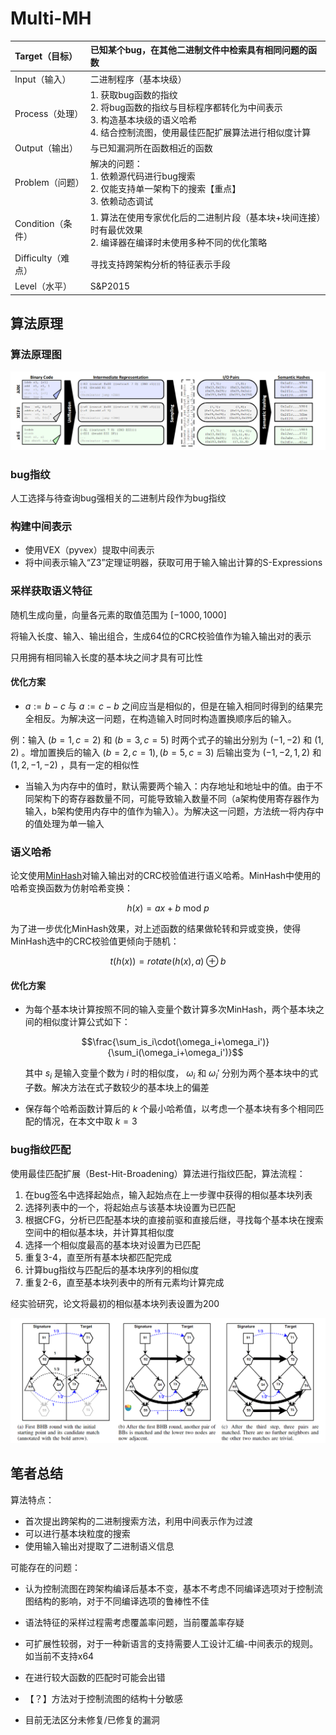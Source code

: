# Multi-MH

| Target（目标）     | 已知某个bug，在其他二进制文件中检索具有相同问题的函数        |
| :----------------- | :----------------------------------------------------------- |
| Input（输入）      | 二进制程序（基本块级）                                       |
| Process（处理）    | 1. 获取bug函数的指纹<br />2. 将bug函数的指纹与目标程序都转化为中间表示<br />3. 构造基本块级的语义哈希<br />4. 结合控制流图，使用最佳匹配扩展算法进行相似度计算 |
| Output（输出）     | 与已知漏洞所在函数相近的函数                                 |
| Problem（问题）    | 解决的问题：<br />1. 依赖源代码进行bug搜索<br />2. 仅能支持单一架构下的搜索【重点】<br />3. 依赖动态调试 |
| Condition（条件）  | 1. 算法在使用专家优化后的二进制片段（基本块+块间连接）时有最优效果<br />2. 编译器在编译时未使用多种不同的优化策略 |
| Difficulty（难点） | 寻找支持跨架构分析的特征表示手段                             |
| Level（水平）      | S&P2015                                                      |

## 算法原理

### 算法原理图

![image-20221019220132563](./image/Multi-MH/image-20221019220132563.png)

### bug指纹

人工选择与待查询bug强相关的二进制片段作为bug指纹

### 构建中间表示

- 使用VEX（pyvex）提取中间表示
- 将中间表示输入“Z3”定理证明器，获取可用于输入输出计算的S-Expressions

### 采样获取语义特征

随机生成向量，向量各元素的取值范围为 $[-1000,1000]$ 

将输入长度、输入、输出组合，生成64位的CRC校验值作为输入输出对的表示

只用拥有相同输入长度的基本块之间才具有可比性

#### 优化方案

-  $a:=b-c$ 与 $a:=c-b$ 之间应当是相似的，但是在输入相同时得到的结果完全相反。为解决这一问题，在构造输入时同时构造置换顺序后的输入。

  例：输入 $(b=1,c=2)$ 和 $(b=3,c=5)$ 时两个式子的输出分别为 $(-1,-2)$ 和 $(1,2)$ 。增加置换后的输入 $(b=2,c=1),(b=5,c=3)$ 后输出变为 $(-1,-2,1,2)$ 和 $(1,2,-1,-2)$ ，具有一定的相似性

- 当输入为内存中的值时，默认需要两个输入：内存地址和地址中的值。由于不同架构下的寄存器数量不同，可能导致输入数量不同（a架构使用寄存器作为输入，b架构使用内存中的值作为输入）。为解决这一问题，方法统一将内存中的值处理为单一输入

### 语义哈希

论文使用[MinHash](../concept.md#MinHash)对输入输出对的CRC校验值进行语义哈希。MinHash中使用的哈希变换函数为仿射哈希变换：

$$h(x)=ax+b\  \mathrm{mod} \ p$$ 

为了进一步优化MinHash效果，对上述函数的结果做轮转和异或变换，使得MinHash选中的CRC校验值更倾向于随机：

$$t(h(x))=rotate(h(x),a)\oplus b$$

#### 优化方案

- 为每个基本块计算按照不同的输入变量个数计算多次MinHash，两个基本块之间的相似度计算公式如下：

  $$\frac{\sum_is_i\cdot(\omega_i+\omega_i')}{\sum_i(\omega_i+\omega_i')}$$

  其中 $s_i$ 是输入变量个数为 $i$ 时的相似度， $\omega_i$ 和 $\omega_i'$ 分别为两个基本块中的式子数。解决方法在式子数较少的基本块上的偏差

- 保存每个哈希函数计算后的 $k$ 个最小哈希值，以考虑一个基本块有多个相同匹配的情况，在本文中取 $k=3$

### bug指纹匹配

使用最佳匹配扩展（Best-Hit-Broadening）算法进行指纹匹配，算法流程：

1. 在bug签名中选择起始点，输入起始点在上一步骤中获得的相似基本块列表
2. 选择列表中的一个，将起始点与该基本块设置为已匹配
3. 根据CFG，分析已匹配基本块的直接前驱和直接后继，寻找每个基本块在搜索空间中的相似基本块，并计算其相似度
4. 选择一个相似度最高的基本块对设置为已匹配
5. 重复3-4，直至所有基本块都匹配完成
6. 计算bug指纹与匹配后的基本块序列的相似度
7. 重复2-6，直至基本块列表中的所有元素均计算完成

经实验研究，论文将最初的相似基本块列表设置为200

![image-20221021170403764](./image/Multi-MH/image-20221021170403764.png)

## 笔者总结

算法特点：

- 首次提出跨架构的二进制搜索方法，利用中间表示作为过渡
- 可以进行基本块粒度的搜索
- 使用输入输出对提取了二进制语义信息

可能存在的问题：

- 认为控制流图在跨架构编译后基本不变，基本不考虑不同编译选项对于控制流图结构的影响，对于不同编译选项的鲁棒性不佳


- 语法特征的采样过程需考虑覆盖率问题，当前覆盖率存疑


- 可扩展性较弱，对于一种新语言的支持需要人工设计汇编-中间表示的规则。如当前不支持x64
- 在进行较大函数的匹配时可能会出错
- 【？】方法对于控制流图的结构十分敏感
- 目前无法区分未修复/已修复的漏洞
